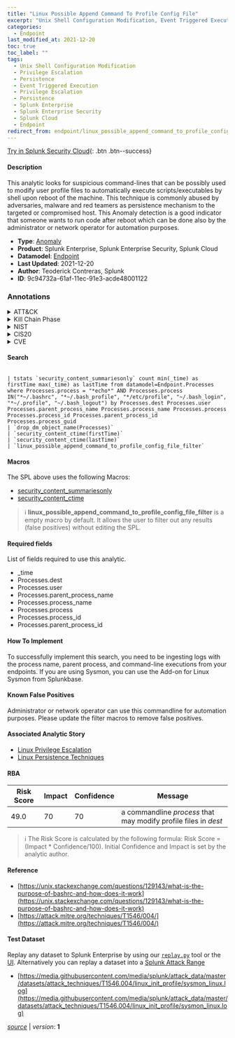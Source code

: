 ```yaml
---
title: "Linux Possible Append Command To Profile Config File"
excerpt: "Unix Shell Configuration Modification, Event Triggered Execution"
categories:
  - Endpoint
last_modified_at: 2021-12-20
toc: true
toc_label: ""
tags:
  - Unix Shell Configuration Modification
  - Privilege Escalation
  - Persistence
  - Event Triggered Execution
  - Privilege Escalation
  - Persistence
  - Splunk Enterprise
  - Splunk Enterprise Security
  - Splunk Cloud
  - Endpoint
redirect_from: endpoint/linux_possible_append_command_to_profile_config_file/
---
```




[Try in Splunk Security Cloud](https://www.splunk.com/en_us/cyber-security.html){: .btn .btn--success}

#### Description

This analytic looks for suspicious command-lines that can be possibly used to modify user profile files to automatically execute scripts/executables by shell upon reboot of the machine. This technique is commonly abused by adversaries, malware and red teamers as persistence mechanism to the targeted or compromised host. This Anomaly detection is a good indicator that someone wants to run code after reboot which can be done also by the administrator or network operator for automation purposes.

- **Type**: [Anomaly](https://github.com/splunk/security_content/wiki/Detection-Analytic-Types)
- **Product**: Splunk Enterprise, Splunk Enterprise Security, Splunk Cloud
- **Datamodel**: [Endpoint](https://docs.splunk.com/Documentation/CIM/latest/User/Endpoint)
- **Last Updated**: 2021-12-20
- **Author**: Teoderick Contreras, Splunk
- **ID**: 9c94732a-61af-11ec-91e3-acde48001122

### Annotations
<details>
  <summary>ATT&CK</summary>

<div markdown="1">

#### [ATT&CK](https://attack.mitre.org/)

| ID          | Technique   | Tactic         |
| ----------- | ----------- |--------------- |
| [T1546.004](https://attack.mitre.org/techniques/T1546/004/) | Unix Shell Configuration Modification | Privilege Escalation, Persistence |

| [T1546](https://attack.mitre.org/techniques/T1546/) | Event Triggered Execution | Privilege Escalation, Persistence |

</div>
</details>


<details>
  <summary>Kill Chain Phase</summary>

<div markdown="1">

* Exploitation


</div>
</details>


<details>
  <summary>NIST</summary>

<div markdown="1">

* DE.CM



</div>
</details>

<details>
  <summary>CIS20</summary>

<div markdown="1">

* CIS 3
* CIS 5
* CIS 16



</div>
</details>

<details>
  <summary>CVE</summary>

<div markdown="1">


</div>
</details>


#### Search

```

| tstats `security_content_summariesonly` count min(_time) as firstTime max(_time) as lastTime from datamodel=Endpoint.Processes where Processes.process = "*echo*" AND Processes.process IN("*~/.bashrc", "*~/.bash_profile", "*/etc/profile", "~/.bash_login", "*~/.profile", "~/.bash_logout") by Processes.dest Processes.user Processes.parent_process_name Processes.process_name Processes.process Processes.process_id Processes.parent_process_id Processes.process_guid 
| `drop_dm_object_name(Processes)` 
| `security_content_ctime(firstTime)` 
| `security_content_ctime(lastTime)` 
| `linux_possible_append_command_to_profile_config_file_filter`
```

#### Macros
The SPL above uses the following Macros:
* [security_content_summariesonly](https://github.com/splunk/security_content/blob/develop/macros/security_content_summariesonly.yml)
* [security_content_ctime](https://github.com/splunk/security_content/blob/develop/macros/security_content_ctime.yml)

> :information_source:
> **linux_possible_append_command_to_profile_config_file_filter** is a empty macro by default. It allows the user to filter out any results (false positives) without editing the SPL.



#### Required fields
List of fields required to use this analytic.
* _time
* Processes.dest
* Processes.user
* Processes.parent_process_name
* Processes.process_name
* Processes.process
* Processes.process_id
* Processes.parent_process_id



#### How To Implement
To successfully implement this search, you need to be ingesting logs with the process name, parent process, and command-line executions from your endpoints. If you are using Sysmon, you can use the Add-on for Linux Sysmon from Splunkbase.
#### Known False Positives
Administrator or network operator can use this commandline for automation purposes. Please update the filter macros to remove false positives.

#### Associated Analytic Story
* [Linux Privilege Escalation](/stories/linux_privilege_escalation)
* [Linux Persistence Techniques](/stories/linux_persistence_techniques)




#### RBA

| Risk Score  | Impact      | Confidence   | Message      |
| ----------- | ----------- |--------------|--------------|
| 49.0 | 70 | 70 | a commandline $process$ that may modify profile files in $dest$ |


> :information_source:
> The Risk Score is calculated by the following formula: Risk Score = (Impact * Confidence/100). Initial Confidence and Impact is set by the analytic author.


#### Reference

* [https://unix.stackexchange.com/questions/129143/what-is-the-purpose-of-bashrc-and-how-does-it-work](https://unix.stackexchange.com/questions/129143/what-is-the-purpose-of-bashrc-and-how-does-it-work)
* [https://attack.mitre.org/techniques/T1546/004/](https://attack.mitre.org/techniques/T1546/004/)



#### Test Dataset
Replay any dataset to Splunk Enterprise by using our [`replay.py`](https://github.com/splunk/attack_data#using-replaypy) tool or the [UI](https://github.com/splunk/attack_data#using-ui).
Alternatively you can replay a dataset into a [Splunk Attack Range](https://github.com/splunk/attack_range#replay-dumps-into-attack-range-splunk-server)

* [https://media.githubusercontent.com/media/splunk/attack_data/master/datasets/attack_techniques/T1546.004/linux_init_profile/sysmon_linux.log](https://media.githubusercontent.com/media/splunk/attack_data/master/datasets/attack_techniques/T1546.004/linux_init_profile/sysmon_linux.log)



[*source*](https://github.com/splunk/security_content/tree/develop/detections/endpoint/linux_possible_append_command_to_profile_config_file.yml) \| *version*: **1**